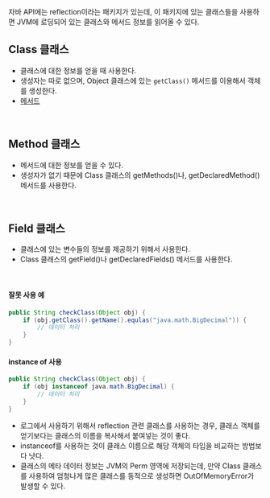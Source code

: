 자바 API에는 reflection이라는 패키지가 있는데, 이 패키지에 있는 클래스들을 사용하면 JVM에 로딩되어 있는 클래스와 메서드 정보를 읽어올 수 있다.

## Class 클래스
- 클래스에 대한 정보를 얻을 때 사용한다.
- 생성자는 따로 없으며, Object 클래스에 있는 `getClass()` 메서드를 이용해서 객체를 생성한다.
- [메서드](https://docs.oracle.com/javase/8/docs/api/java/lang/Class.html)

<br>

## Method 클래스
- 메서드에 대한 정보를 얻을 수 있다.
- 생성자가 없기 때문에 Class 클래스의 getMethods()나, getDeclaredMethod() 메서드를 사용한다.

<br>

## Field 클래스
- 클래스에 있는 변수들의 정보를 제공하기 위해서 사용한다.
- Class 클래스의 getField()나 getDeclaredFields() 메서드를 사용한다.

<br>

#### 잘못 사용 예
```java
public String checkClass(Object obj) {
    if (obj.getClass().getName().equlas("java.math.BigDecimal")) {
        // 데이터 처리
    }
}
```

#### instance of 사용
```java
public String checkClass(Object obj) {
    if (obj instanceof java.math.BigDecimal) {
        // 데이터 처리
    }
}
```

- 로그에서 사용하기 위해서 reflection 관련 클래스를 사용하는 경우, 클래스 객체를 얻기보다는 클래스의 이름을 복사해서 붙여넣는 것이 좋다.
- instanceof를 사용하는 것이 클래스 이름으로 해당 객체의 타입을 비교하는 방법보다 낫다.
- 클래스의 메타 데이터 정보는 JVM의 Perm 영역에 저장되는데, 만약 Class 클래스를 사용하여 엄청나게 많은 클래스를 동적으로 생성하면 OutOfMemoryError가 발생할 수 있다.
